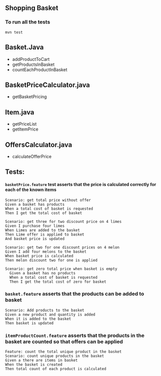 ## Shopping Basket


### To run all the tests

`mvn test` 


## Basket.Java

- addProductToCart
- getProductsInBasket
- countEachProductInBasket

## BasketPriceCalculator.java 
- getBasketPricing

## Item.java
- getPriceList
- getItemPrice

## OffersCalculator.java
- calculateOfferPrice

## Tests:

#### `basketPrice.feature` test asserts that the price is calculated correctly for each of the known items

    Scenario: get total price without offer
    Given a basket has products
    When a total cost of basket is requested
    Then I get the total cost of basket

    Scenario: get three for two discount price on 4 limes
    Given I purchase four limes
    When Limes are added to the basket
    Then Lime offer is applied to basket
    And basket price is updated

    Scenario: get two for one discount prices on 4 melon
    Given I add four melons to the basket
    When basket price is calculated
    Then melon discount two for one is applied

    Scenario: get zero total price when basket is empty
      Given a basket has no products
      When a total cost of basket is requested
      Then I get the total cost of zero for basket


### `basket.feature` asserts that the products can be added to basket

    Scenario: Add products to the basket
    Given a new product and quantity is added
    When it is added to the basket
    Then basket is updated

### `itemProductCount.feature` asserts that the products in the basket are counted so that offers can be applied

    Feature: count the total unique product in the basket
    Scenario: count unique products in the basket
    Given a there are items in basket
    When the basket is created
    Then total count of each product is calculated

